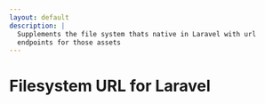 ```yaml
---
layout: default
description: |
  Supplements the file system thats native in Laravel with url
  endpoints for those assets
---
```


# Filesystem URL for Laravel

